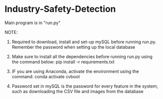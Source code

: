 # Industry-Safety-Detection

Main program is in "run.py"

NOTE: 
1. Required to download, install and set-up mySQL before running run.py. Remember the password when setting up the local database

2. Make sure to install all the dependencies before running run.py using the command below:
   pip install -r requirements.txt
   
3. IF you are using Anaconda, activate the environment using the command:
   conda activate cvboot
 
4. Password set in mySQL is the password for every feature in the system, such as downloading the CSV file and images from the database
